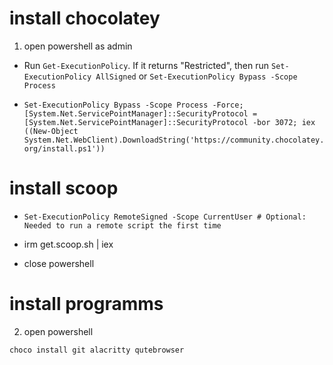 # install chocolatey

1. open powershell as admin

- Run `Get-ExecutionPolicy`. If it returns "Restricted", then run `Set-ExecutionPolicy AllSigned` or `Set-ExecutionPolicy Bypass -Scope Process`

- `Set-ExecutionPolicy Bypass -Scope Process -Force; [System.Net.ServicePointManager]::SecurityProtocol = [System.Net.ServicePointManager]::SecurityProtocol -bor 3072; iex ((New-Object System.Net.WebClient).DownloadString('https://community.chocolatey.org/install.ps1'))`

# install scoop

- `Set-ExecutionPolicy RemoteSigned -Scope CurrentUser # Optional: Needed to run a remote script the first time`
- irm get.scoop.sh | iex

- close powershell

# install programms

2. open powershell

```
choco install git alacritty qutebrowser
```

